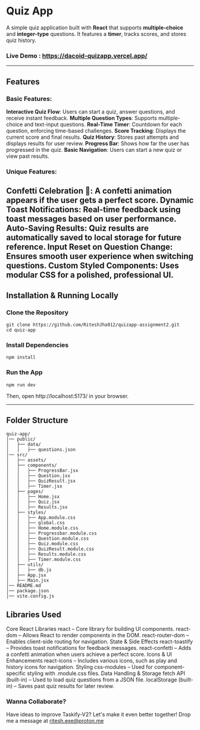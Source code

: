 # Quiz App

A simple quiz application built with **React** that supports **multiple-choice** and **integer-type** questions. It features a **timer**, tracks scores, and stores quiz history.

###  Live Demo : https://dacoid-quizapp.vercel.app/

---

## Features

### Basic Features:
**Interactive Quiz Flow**: Users can start a quiz, answer questions, and receive instant feedback.
**Multiple Question Types**: Supports multiple-choice and text-input questions.
**Real-Time Timer**: Countdown for each question, enforcing time-based challenges.
**Score Tracking**: Displays the current score and final results.
**Quiz History**: Stores past attempts and displays results for user review.
**Progress Bar**: Shows how far the user has progressed in the quiz.
**Basic Navigation**: Users can start a new quiz or view past results.

### Unique Features:
**Confetti Celebration** 🎉: A confetti animation appears if the user gets a perfect score.
**Dynamic Toast Notifications**: Real-time feedback using toast messages based on user performance.
**Auto-Saving Results**: Quiz results are automatically saved to local storage for future reference.
**Input Reset on Question Change**: Ensures smooth user experience when switching questions.
**Custom Styled Components**: Uses modular CSS for a polished, professional UI.
---

##  Installation & Running Locally

### **Clone the Repository**
```
git clone https://github.com/RiteshJha912/quizapp-assignment2.git
cd quiz-app
```

### Install Dependencies
```
npm install
```

### Run the App
```
npm run dev
```

Then, open http://localhost:5173/ in your browser.

---
##  Folder Structure
```
quiz-app/
│── public/
│   ├── data/
│   │   ├── questions.json
│── src/
│   ├── assets/
│   ├── components/
│   │   ├── ProgressBar.jsx
│   │   ├── Question.jsx
│   │   ├── QuizResult.jsx
│   │   ├── Timer.jsx
│   ├── pages/
│   │   ├── Home.jsx
│   │   ├── Quiz.jsx
│   │   ├── Results.jsx
│   ├── styles/
│   │   ├── App.module.css
│   │   ├── global.css
│   │   ├── Home.module.css
│   │   ├── Progressbar.module.css
│   │   ├── Question.module.css
│   │   ├── Quiz.module.css
│   │   ├── QuizResult.module.css
│   │   ├── Results.module.css
│   │   ├── Timer.module.css
│   ├── utils/
│   │   ├── db.js
│   ├── App.jsx
│   ├── Main.jsx
│── README.md
│── package.json
│── vite.config.js
```

## Libraries Used
Core React Libraries
react – Core library for building UI components.
react-dom – Allows React to render components in the DOM.
react-router-dom – Enables client-side routing for navigation.
State & Side Effects
react-toastify – Provides toast notifications for feedback messages.
react-confetti – Adds a confetti animation when users achieve a perfect score.
Icons & UI Enhancements
react-icons – Includes various icons, such as play and history icons for navigation.
Styling
css-modules – Used for component-specific styling with .module.css files.
Data Handling & Storage
fetch API (built-in) – Used to load quiz questions from a JSON file.
localStorage (built-in) – Saves past quiz results for later review.


### Wanna Collaborate?
Have ideas to improve Taskify-V2? Let's make it even better together!
Drop me a message at ritesh.exe@proton.me 